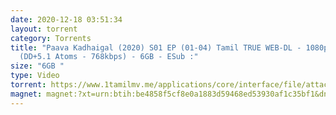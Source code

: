 ```yaml
---
date: 2020-12-18 03:51:34
layout: torrent
category: Torrents
title: "Paava Kadhaigal (2020) S01 EP (01-04) Tamil TRUE WEB-DL - 1080p - AVC -
  (DD+5.1 Atoms - 768kbps) - 6GB - ESub :"
size: "6GB "
type: Video
torrent: https://www.1tamilmv.me/applications/core/interface/file/attachment.php?id=70303
magnet: magnet:?xt=urn:btih:be4858f5cf8e0a1883d59468ed53930af1c35bf1&dn=www.1TamilMV.me%20-%20Paava%20Kadhaigal%20(2020)%20S01%20EP%20(01-04)%20Tamil%20TRUE%20WEB-DL%20-%201080p%20-%20AVC%20-%20(DD%2b5.1%20-%20768kbps)%20-%206GB%20-%20ESub&tr=udp%3a%2f%2fp4p.arenabg.com%3a1337%2fannounce&tr=http%3a%2f%2fpow7.com%3a80%2fannounce&tr=udp%3a%2f%2ftracker.tiny-vps.com%3a6969%2fannounce&tr=http%3a%2f%2ftracker2.itzmx.com%3a6961%2fannounce&tr=udp%3a%2f%2f151.80.120.114%3a2710%2fannounce&tr=udp%3a%2f%2f9.rarbg.com%3a2790%2fannounce&tr=udp%3a%2f%2f9.rarbg.to%3a2740%2fannounce&tr=udp%3a%2f%2fopen.stealth.si%3a80%2fannounce&tr=udp%3a%2f%2ftracker.leechers-paradise.org%3a6969%2fannounce&tr=udp%3a%2f%2ftracker.opentrackr.org%3a1337%2fannounce&tr=http%3a%2f%2ft.nyaatracker.com%3a80%2fannounce
---
```

